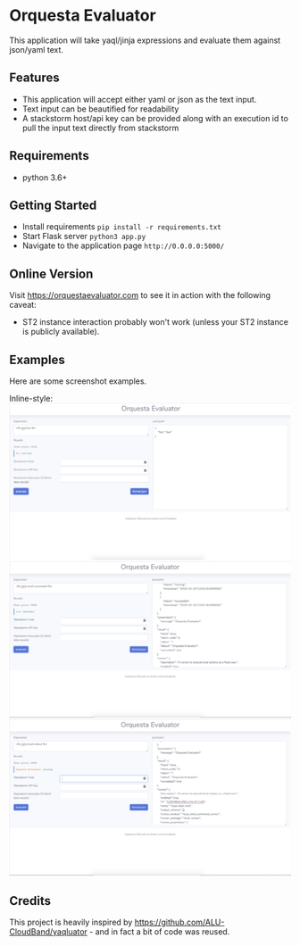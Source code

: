 # Orquesta Evaluator
This application will take yaql/jinja expressions and evaluate them against json/yaml text.

## Features
* This application will accept either yaml or json as the text input.
* Text input can be beautified for readability
* A stackstorm host/api key can be provided along with an execution id to pull the input text directly from stackstorm

## Requirements
* python 3.6+

## Getting Started
* Install requirements `pip install -r requirements.txt`
* Start Flask server `python3 app.py`
* Navigate to the application page `http://0.0.0.0:5000/`

## Online Version
Visit https://orquestaevaluator.com to see it in action with the following caveat:  
* ST2 instance interaction probably won't work (unless your ST2 instance is publicly available).

## Examples
Here are some screenshot examples.

Inline-style: 
![alt text](screenshots/screen-1.png "Simple json input")
![alt text](screenshots/screen-2.png "Retrieve status of core.echo")
![alt text](screenshots/screen-3.png "Retrieve output of core.echo")

## Credits
This project is heavily inspired by https://github.com/ALU-CloudBand/yaqluator - and in fact a bit of code was reused.